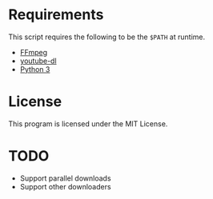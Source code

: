 # Requirements
This script requires the following to be the `$PATH` at runtime.
- [FFmpeg](https://ffmpeg.org/)
- [youtube-dl](https://ytdl-org.github.io/youtube-dl/index.html)
- [Python 3](https://python.org)

# License
This program is licensed under the MIT License.

# TODO
- Support parallel downloads
- Support other downloaders